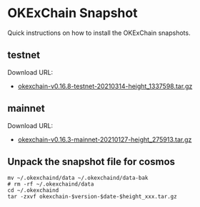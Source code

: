 
# OKExChain Snapshot

Quick instructions on how to install the OKExChain snapshots.

## testnet
Download URL: 
  - [okexchain-v0.16.8-testnet-20210314-height_1337598.tar.gz](https://ok-public-hk.oss-cn-hongkong.aliyuncs.com/cdn/okexchain/snapshot/okexchain-v0.16.8-testnet-20210314-height_1337598.tar.gz)

## mainnet
Download URL: 
  - [okexchain-v0.16.3-mainnet-20210127-height_275913.tar.gz](https://ok-public-hk.oss-cn-hongkong.aliyuncs.com/cdn/okexchain/snapshot/okexchain-v0.16.3-mainnet-20210127-height_275913.tar.gz)

## Unpack the snapshot file for cosmos
```shell
mv ~/.okexchaind/data ~/.okexchaind/data-bak
# rm -rf ~/.okexchaind/data
cd ~/.okexchaind 
tar -zxvf okexchain-$version-$date-$height_xxx.tar.gz
```
